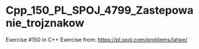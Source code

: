 # Cpp_150_PL_SPOJ_4799_Zastepowanie_trojznakow
Exercise #150 in C++
Exercise from: https://pl.spoj.com/problems/latwe/
